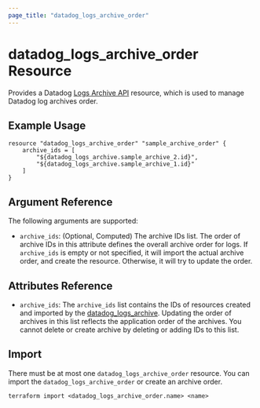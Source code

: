 ```yaml
---
page_title: "datadog_logs_archive_order"
---
```


# datadog_logs_archive_order Resource

Provides a Datadog [Logs Archive API](https://docs.datadoghq.com/api/v2/logs-archives/) resource, which is used to manage Datadog log archives order.

## Example Usage

```hcl
resource "datadog_logs_archive_order" "sample_archive_order" {
    archive_ids = [
        "${datadog_logs_archive.sample_archive_2.id}",
        "${datadog_logs_archive.sample_archive_1.id}"
    ]
}
```

## Argument Reference

The following arguments are supported:

- `archive_ids`: (Optional, Computed) The archive IDs list. The order of archive IDs in this attribute defines the overall archive order for logs. If `archive_ids` is empty or not specified, it will import the actual archive order, and create the resource. Otherwise, it will try to update the order.

## Attributes Reference

- `archive_ids`: The `archive_ids` list contains the IDs of resources created and imported by the [datadog_logs_archive](logs_archive.html#datadog_logs_archive). Updating the order of archives in this list reflects the application order of the archives. You cannot delete or create archive by deleting or adding IDs to this list.

## Import

There must be at most one `datadog_logs_archive_order` resource. You can import the `datadog_logs_archive_order` or create an archive order.

```
terraform import <datadog_logs_archive_order.name> <name>
```
